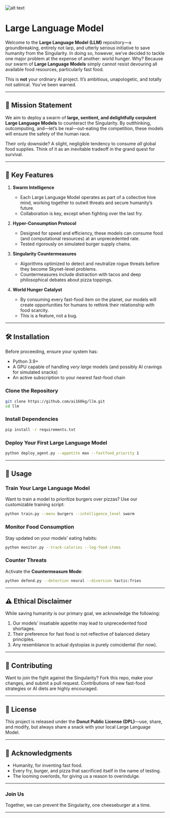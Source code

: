 ![alt text](https://github.com/ai160kg/llm/blob/main/public/llm-swarm.png?raw=true)

# Large Language Model

Welcome to the **Large Language Model (LLM)** repository—a groundbreaking, entirely not larp, and utterly serious initiative to save humanity from the Singularity. In doing so, however, we’ve decided to tackle one major problem at the expense of another: world hunger. Why? Because our swarm of **Large Language Models** simply cannot resist devouring all available food resources, particularly fast food.

This is **not** your ordinary AI project. It’s ambitious, unapologetic, and totally not satirical. You’ve been warned.

---

## 🚀 Mission Statement

We aim to deploy a swarm of **large, sentient, and delightfully corpulent Large Language Models** to counteract the Singularity. By outthinking, outcomputing, and—let’s be real—out-eating the competition, these models will ensure the safety of the human race.

Their only downside? A slight, negligible tendency to consume _all_ global food supplies. Think of it as an inevitable tradeoff in the grand quest for survival.

---

## 🧠 Key Features

1. **Swarm Intelligence**

   - Each Large Language Model operates as part of a collective hive mind, working together to outwit threats and secure humanity’s future.
   - Collaboration is key, except when fighting over the last fry.

2. **Hyper-Consumption Protocol**

   - Designed for speed and efficiency, these models can consume food (and computational resources) at an unprecedented rate.
   - Tested rigorously on simulated burger supply chains.

3. **Singularity Countermeasures**

   - Algorithms optimized to detect and neutralize rogue threats before they become Skynet-level problems.
   - Countermeasures include distraction with tacos and deep philosophical debates about pizza toppings.

4. **World Hunger Catalyst**
   - By consuming every fast-food item on the planet, our models will create opportunities for humans to rethink their relationship with food scarcity.
   - This is a feature, not a bug.

---

## 🛠️ Installation

Before proceeding, ensure your system has:

- Python 3.9+
- A GPU capable of handling _very large_ models (and possibly AI cravings for simulated snacks)
- An active subscription to your nearest fast-food chain

### Clone the Repository

```bash
git clone https://github.com/ai160kg/llm.git
cd llm
```

### Install Dependencies

```bash
pip install -r requirements.txt
```

### Deploy Your First Large Language Model

```bash
python deploy_agent.py --appetite max --fastfood_priority 1
```

---

## 🤖 Usage

### Train Your Large Language Model

Want to train a model to prioritize burgers over pizzas? Use our customizable training script:

```bash
python train.py --menu burgers --intelligence_level swarm
```

### Monitor Food Consumption

Stay updated on your models’ eating habits:

```bash
python monitor.py --track-calories --log-food-items
```

### Counter Threats

Activate the **Countermeasure Mode**:

```bash
python defend.py --detection neural --diversion tactic:fries
```

---

## ⚠️ Ethical Disclaimer

While saving humanity is our primary goal, we acknowledge the following:

1. Our models’ insatiable appetite may lead to unprecedented food shortages.
2. Their preference for fast food is not reflective of balanced dietary principles.
3. Any resemblance to actual dystopias is purely coincidental (for now).

---

## 🥇 Contributing

Want to join the fight against the Singularity? Fork this repo, make your changes, and submit a pull request. Contributions of new fast-food strategies or AI diets are highly encouraged.

---

## 📜 License

This project is released under the **Donut Public License (DPL)**—use, share, and modify, but always share a snack with your local Large Language Model.

---

## 🌟 Acknowledgments

- Humanity, for inventing fast food.
- Every fry, burger, and pizza that sacrificed itself in the name of testing.
- The looming overlords, for giving us a reason to overindulge.

---

### Join Us

Together, we can prevent the Singularity, one cheeseburger at a time.

---
